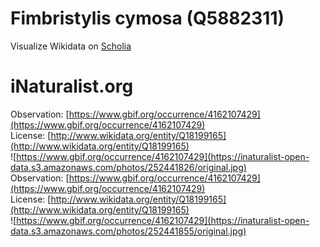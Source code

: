 
Fimbristylis cymosa (Q5882311)
==============================
  
Visualize Wikidata on [Scholia](https://scholia.toolforge.org/taxon/Q5882311)
# iNaturalist.org
  
Observation: [https://www.gbif.org/occurrence/4162107429](https://www.gbif.org/occurrence/4162107429)  
License: [http://www.wikidata.org/entity/Q18199165](http://www.wikidata.org/entity/Q18199165)  
![https://www.gbif.org/occurrence/4162107429](https://inaturalist-open-data.s3.amazonaws.com/photos/252441826/original.jpg)  
Observation: [https://www.gbif.org/occurrence/4162107429](https://www.gbif.org/occurrence/4162107429)  
License: [http://www.wikidata.org/entity/Q18199165](http://www.wikidata.org/entity/Q18199165)  
![https://www.gbif.org/occurrence/4162107429](https://inaturalist-open-data.s3.amazonaws.com/photos/252441855/original.jpg)